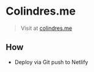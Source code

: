 # Colindres.me

> Visit at [colindres.me](http://colindres.me/)

## How

- Deploy via Git push to Netlify
